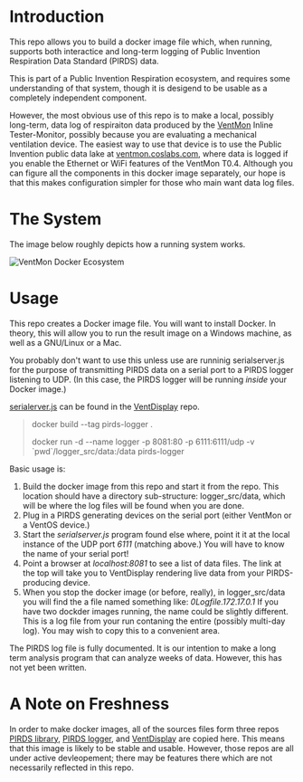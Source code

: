 # Introduction

This repo allows you to build a docker image file which, when running, supports both interactice and long-term logging of Public Invention Respiration Data Standard (PIRDS) data.

This is part of a Public Invention Respiration ecosystem, and requires some understanding of that system, though it is desigend to be usable as a completely
independent component. 

However, the most obvious use of this repo is to make a local, possibly long-term, data log of respiraiton data produced by the [VentMon](https://github.com/PubInv/ventmon-ventilator-inline-test-monitor) Inline Tester-Monitor, possibly because you are evaluating a mechanical ventilation device.
The easiest way to use that device is to use the Public Invention public data lake at [ventmon.coslabs.com](http://ventmon.coslabs.com/), where data is 
logged if you enable the Ethernet or WiFi features of the VentMon T0.4.  Although you can figure all the components in this docker image separately, our
hope is that this makes configuration simpler for those who main want data log files.

# The System

The image below roughly depicts how a running system works.

![VentMon Docker Ecosystem](https://user-images.githubusercontent.com/5296671/111052632-25087d80-8422-11eb-8d85-7e72af57ff4f.png)

# Usage

This repo creates a Docker image file. You will want to install Docker. In theory, this will allow you to run the result image on a Windows machine,
as well as a GNU/Linux or a Mac.

You probably don't want to use this unless use are runninig serialserver.js for the purpose of transmitting PIRDS data on a serial port to a PIRDS logger listening 
to UDP. (In this case, the PIRDS logger will be running *inside* your Docker image.)

[serialerver.js](https://github.com/PubInv/vent-display/blob/master/serialserver.js) 
can be found in the [VentDisplay](https://github.com/PubInv/vent-display) repo.

>  docker build --tag pirds-logger .
>
>  docker run -d --name logger -p 8081:80 -p 6111:6111/udp  -v \`pwd\`/logger_src/data:/data   pirds-logger
>  

Basic usage is:
1. Build the docker image from this repo and start it from the repo. This location should have a directory sub-structure: logger_src/data, which will be where the log files will be found when you are done.
2. Plug in a PIRDS generating devices on the serial port (either VentMon or a VentOS device.)
3. Start the *serialserver.js* program found else where, point it it at the local instance of the UDP port *6111* (matching above.) You will have to know the name of your serial port!
4. Point a browser at *localhost:8081* to see a list of data files. The link at the top will take you to VentDisplay rendering live data from your PIRDS-producing device.
5. When you stop the docker image (or before, really), in logger_src/data you will find the a file named something like: *0Logfile.172.17.0.1*  If you have two dockder images running, the name could be slightly different. This is a log file from your run contaning the entire (possibly multi-day log). You may wish to copy this to a convenient area.

The PIRDS log file is fully documented. It is our intention to make a long term analysis program that can analyze weeks of data. However, this has not yet been written.


# A Note on Freshness

In order to make docker images, all of the sources files form three repos [PIRDS library](https://github.com/PubInv/PIRDS-respiration-data-standard),
[PIRDS logger](https://github.com/PubInv/PIRDS-logger), and [VentDisplay](https://github.com/PubInv/vent-display) are copied here. This means that
this image is likely to be stable and usable. However, those repos are all under active devleopement; there may be features there which are not 
necessarily reflected in this repo.


